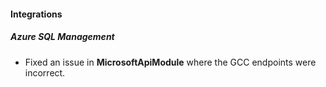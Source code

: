 
#### Integrations

##### Azure SQL Management

- Fixed an issue in **MicrosoftApiModule** where the GCC endpoints were incorrect.
